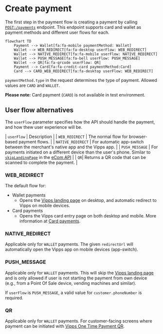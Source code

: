 <!-- START_METADATA
---
title: Create the payment with the ePayment API
sidebar_label: Create
id: create
sidebar_position: 10
description: Create payment with the ePayment API.
---

END_METADATA -->

# Create payment

The first step in the payment flow is creating a payment by calling
[`POST:/payments`](https://developer.vippsmobilepay.com/api/epayment#tag/CreatePayments)
endpoint. This endpoint supports card and wallet as payment methods and different user flows for each.

```mermaid
flowchart TD
    Payment --> Wallet[fa:fa-mobile paymentMethod: Wallet]
    Wallet --> WEB_REDIRECT[fa:fa-desktop userFlow: WEB_REDIRECT]
    Wallet --> NATIVE_REDIRECT[fa:fa-mobile userFlow: NATIVE_REDIRECT]
    Wallet --> PUSH_MESSAGE[fa:fa-bell userFlow: PUSH_MESSAGE]
    Wallet --> QR[fa:fa-qrcode userFlow: QR]
    Payment --> Card[fa:fa-credit-card paymentMethod:Card]
    Card --> CARD_WEB_REDIRECT[fa:fa-desktop userFlow: WEB_REDIRECT]
```

`paymentMethod.type` in the request determines the type of payment. Allowed
values are `CARD` and `WALLET`.

**Please note:** Card payment (`CARD`) is not available in test environment.

## User flow alternatives

The `userFlow` parameter specifies how the API should handle the payment,
and how thew user experience will be.

| `userFlow` | Description |
| `WEB_REDIRECT` | The normal flow for browser-based payment flows. |
| `NATIVE_REDIRECT` | For automatic app-switch between the merchant's native app and the Vipps app. |
| `PUSH_MESSAGE` | For payments initiated on a different device than the user's phone. Similar to [`skipLandingPage`](https://developer.vippsmobilepay.com/docs/vipps-developers/common-topics/vipps-landing-page#skip-landing-page) in the [eCom API](https://developer.vippsmobilepay.com/docs/APIs/ecom-api)  |
| `QR`| Returns a QR code that can be scanned to complete the payment. |

### WEB_REDIRECT

The default flow for:

- Wallet payments
    - Opens the
    [Vipps landing page](https://developer.vippsmobilepay.com/docs/vipps-developers/common-topics/vipps-landing-page)
    on desktop, and automatic redirect to Vipps on mobile devices.
- Card payments
    - Opens the Vipps card entry page on both desktop and mobile. More information at
    [Card payments](https://developer.vippsmobilepay.com/docs/APIs/checkout-api/vipps-checkout-api-faq#card-payments).


### NATIVE_REDIRECT

Applicable only for `WALLET` payments.
The given `redirectUrl` will automatically open the Vipps app on mobile devices (app-switch).

### PUSH_MESSAGE

Applicable only for `WALLET` payments. This will skip the
[Vipps landing page](https://developer.vippsmobilepay.com/docs/vipps-developers/common-topics/vipps-landing-page)
and is only allowed if user is not starting the payment from own device
(e.g., from a Point Of Sale device, vending machines and similar).

If `userFlow` is `PUSH_MESSAGE`, a valid value for `customer.phoneNumber` is required.

### QR

Applicable only for `WALLET` payments. For customer-facing screens where payment
can be initiated with
[Vipps One Time Payment QR](https://developer.vippsmobilepay.com/docs/APIs/qr-api/vipps-qr-one-time-payment-api-howitworks).
